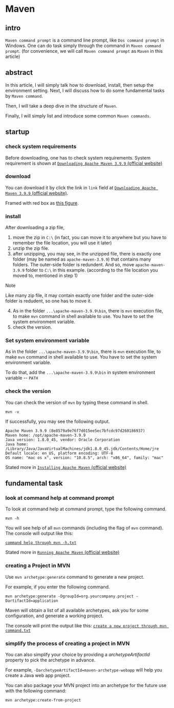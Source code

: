 # Maven 
## intro
`Maven command prompt` is a command line prompt, like `Dos command prompt` in Windows. One can do task simply through the command in `Maven command prompt`. (for convenience, we will call `Maven command prompt` as `Maven` in this article)

## abstract
In this article, I will simply talk how to download, install, then setup the environment setting. Next, I will discuss how to do some fundamental tasks by `Maven command`. 

Then, I will take a deep dive in the structure of `Maven`.

Finally, I will simply list and introduce some common `Maven commands`.

## startup
### check system requirements
Before downloading, one has to check system requirements. System requirement is shown at [`Downloading Apache Maven 3.9.9` (official website)](https://maven.apache.org/download.cgi?.)

### download 
You can download it by click the link in `link` field at [`Downloading Apache Maven 3.9.9` (official website)](https://maven.apache.org/download.cgi?.). 

Framed with red box as [this figure](https://github.com/40843245/tool/blob/main/command%20line%20tool/Maven/attachment/figure/Download%20Apache-Maven%20project.png).

### install
After downloading a zip file, 

1. move the zip in `C:\` (in fact, you can move it to anywhere but you have to remember the file location, you will use it later)
2. unzip the zip file.
3. after unzipping, you may see, in the unzipped file, there is exactly one folder (may be named as `apache-maven-3.9.9`) that contains many folders. The outer-side folder is redundent. And so, move `apache-maven-3.9.9` folder to `C:\` in this example. (according to the file location you moved to, mentioned in step 1)

> [!NOTE]
> Like many zip file, it may contain exactly one folder and the outer-side folder is redudent, so one has to move it. 

4. As in the folder `...\apache-maven-3.9.9\bin`, there is `mvn` execution file, to make `mvn` command in shell available to use. You have to set the system environment variable.
5. check the version.
### Set system environment variable
As in the folder `...\apache-maven-3.9.9\bin`, there is `mvn` execution file, to make `mvn` command in shell available to use. You have to set the system environment variable. 

To do that, add the `...\apache-maven-3.9.9\bin` in system environment variable -- `PATH`

### check the version
You can check the version of `mvn` by typing these command in shell.

```
mvn -v
```

If successfully, you may see the following output.

```
Apache Maven 3.9.9 (8e8579a9e76f7d015ee5ec7bfcdc97d260186937)
Maven home: /opt/apache-maven-3.9.9
Java version: 1.8.0_45, vendor: Oracle Corporation
Java home: /Library/Java/JavaVirtualMachines/jdk1.8.0_45.jdk/Contents/Home/jre
Default locale: en_US, platform encoding: UTF-8
OS name: "mac os x", version: "10.8.5", arch: "x86_64", family: "mac"
```

Stated more in [`Installing Apache Maven` (official website)](https://maven.apache.org/install.html)

## fundamental task
### look at command help at command prompt
To look at command help at command prompt, type the following command.

```
mvn -h
```

You will see help of all `mvn` commands (including the flag of `mvn` command). The console will output like this:

[`command help through mvn -h.txt`](https://github.com/40843245/tool/blob/main/command%20line%20tool/Maven/attachment/shell/output/command%20help%20through%20mvn%20-h.txt)

Stated more in [`Running Apache Maven` (official website)](https://maven.apache.org/run.html)


### creating a Project in MVN
Use `mvn archetype:generate` command to generate a new project.

For example, if you enter the following command.

```
mvn archetype:generate -DgroupId=org.yourcompany.project -DartifactId=application
```

Maven will obtain a list of all available archetypes, ask you for some configuration, and generate a working project. 

The console will print the output like this: [`create a new project through mvn command.txt`](https://github.com/40843245/tool/blob/main/command%20line%20tool/Maven/attachment/shell/output/create%20a%20new%20project%20through%20mvn%20command.txt)

### simplify the process of creating a project in MVN

You can also simplify your choice by providing a _archetypeArtifactId_ property to pick the archetype in advance. 

For example, `-DarchetypeArtifactId=maven-archetype-webapp` will help you create a Java web app project.

You can also package your MVN project into an archetype for the future use with the following command:

```
mvn archetype:create-from-project
```
